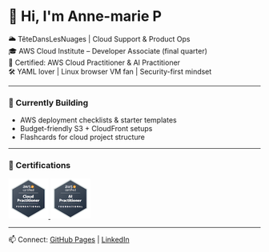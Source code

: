 

# 👋 Hi, I'm Anne-marie P

🌥️ TêteDansLesNuages | Cloud Support & Product Ops  
🎓 AWS Cloud Institute – Developer Associate (final quarter)  
🧠 Certified: AWS Cloud Practitioner & AI Practitioner  
🛠️ YAML lover | Linux browser VM fan | Security-first mindset

---

### 🚧 Currently Building
- AWS deployment checklists & starter templates  
- Budget-friendly S3 + CloudFront setups  
- Flashcards for cloud project structure

---

### 🧠 Certifications

<a href="https://www.credly.com/badges/e0abbaab-115d-45cd-886f-ce40a6ce6a60/public_url">
  <img src="https://raw.githubusercontent.com/Anne-marieTeteDansLesNuages/Anne-marieTeteDansLesNuages/main/aws-certified-cloud-practitioner.png" width="80" alt="AWS Certified AI Practitioner Badge">
</a>
<a href=“https://www.credly.com/badges/e0696778-1060-49de-bdde-e2de01bece9b/public_url”>
  <img src="https://raw.githubusercontent.com/Anne-marieTeteDansLesNuages/Anne-marieTeteDansLesNuages/main/aws-certified-ai-practitioner.png" width="80" alt="AWS Certified AI Practitioner Badge">
</a>

---

📫 Connect: [GitHub Pages](https://anne-marietetedanslesnuages.github.io) | [LinkedIn](https://www.linkedin.com/in/marieAnneMF)



